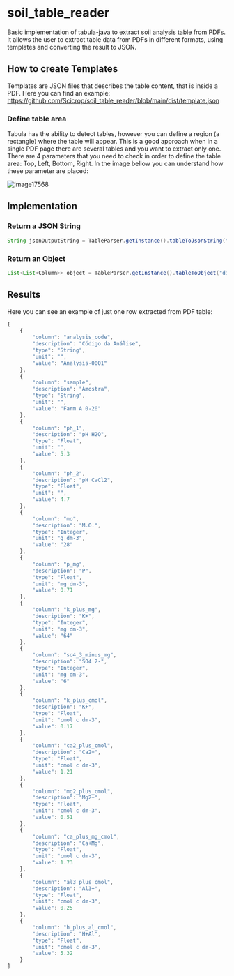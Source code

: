 # soil_table_reader

Basic implementation of tabula-java to extract soil analysis table from PDFs. It allows the user to extract table data from PDFs in different formats, using templates and converting the result to JSON.

## How to create Templates
Templates are JSON files that describes the table content, that is inside a PDF. Here you can find an example: https://github.com/Scicrop/soil_table_reader/blob/main/dist/template.json

### Define table area
Tabula has the ability to detect tables, however you can define a region (a rectangle) where the table will appear. This is a good approach when in a single PDF page there are several tables and you want to extract only one. There are 4 parameters that you need to check in order to define the table area: Top, Left, Bottom, Right. In the image bellow you can understand how these parameter are placed:

![image17568](https://github.com/Scicrop/soil_table_reader/assets/692043/b54cd850-d37d-4040-bc01-bd9788007652)

## Implementation
### Return a JSON String
```java
String jsonOutputString = TableParser.getInstance().tableToJsonString("dist/template.json", "/tmp/laudo.pdf");
```
### Return an Object
```java
List<List<Column>> object = TableParser.getInstance().tableToObject("dist/template.json", "/tmp/laudo.pdf");
```

## Results
Here you can see an example of just one row extracted from PDF table:
```js
[
    {
        "column": "analysis_code",
        "description": "Código da Análise",
        "type": "String",
        "unit": "",
        "value": "Analysis-0001"
    },
    {
        "column": "sample",
        "description": "Amostra",
        "type": "String",
        "unit": "",
        "value": "Farm A 0-20"
    },
    {
        "column": "ph_1",
        "description": "pH H2O",
        "type": "Float",
        "unit": "",
        "value": 5.3
    },
    {
        "column": "ph_2",
        "description": "pH CaCl2",
        "type": "Float",
        "unit": "",
        "value": 4.7
    },
    {
        "column": "mo",
        "description": "M.O.",
        "type": "Integer",
        "unit": "g dm-3",
        "value": "28"
    },
    {
        "column": "p_mg",
        "description": "P",
        "type": "Float",
        "unit": "mg dm-3",
        "value": 0.71
    },
    {
        "column": "k_plus_mg",
        "description": "K+",
        "type": "Integer",
        "unit": "mg dm-3",
        "value": "64"
    },
    {
        "column": "so4_3_minus_mg",
        "description": "SO4 2-",
        "type": "Integer",
        "unit": "mg dm-3",
        "value": "6"
    },
    {
        "column": "k_plus_cmol",
        "description": "K+",
        "type": "Float",
        "unit": "cmol c dm-3",
        "value": 0.17
    },
    {
        "column": "ca2_plus_cmol",
        "description": "Ca2+",
        "type": "Float",
        "unit": "cmol c dm-3",
        "value": 1.21
    },
    {
        "column": "mg2_plus_cmol",
        "description": "Mg2+",
        "type": "Float",
        "unit": "cmol c dm-3",
        "value": 0.51
    },
    {
        "column": "ca_plus_mg_cmol",
        "description": "Ca+Mg",
        "type": "Float",
        "unit": "cmol c dm-3",
        "value": 1.73
    },
    {
        "column": "al3_plus_cmol",
        "description": "Al3+",
        "type": "Float",
        "unit": "cmol c dm-3",
        "value": 0.25
    },
    {
        "column": "h_plus_al_cmol",
        "description": "H+Al",
        "type": "Float",
        "unit": "cmol c dm-3",
        "value": 5.32
    }
]
```
